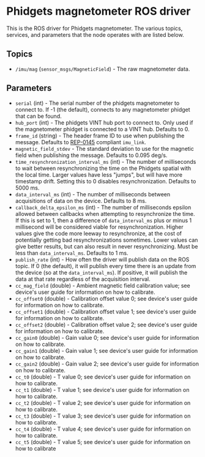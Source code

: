 Phidgets magnetometer ROS driver
================================

This is the ROS driver for Phidgets magnetometer.  The various topics, services, and parameters that the node operates with are listed below.

Topics
------
* `/imu/mag` (`sensor_msgs/MagneticField`) - The raw magnetometer data.

Parameters
----------
* `serial` (int) - The serial number of the phidgets magnetometer to connect to.  If -1 (the default), connects to any magnetometer phidget that can be found.
* `hub_port` (int) - The phidgets VINT hub port to connect to.  Only used if the magnetometer phidget is connected to a VINT hub.  Defaults to 0.
* `frame_id` (string) - The header frame ID to use when publishing the message.  Defaults to [REP-0145](http://www.ros.org/reps/rep-0145.html) compliant `imu_link`.
* `magnetic_field_stdev` - The standard deviation to use for the magnetic field when publishing the message.  Defaults to 0.095 deg/s.
* `time_resynchronization_interval_ms` (int) - The number of milliseconds to wait between resynchronizing the time on the Phidgets spatial with the local time.  Larger values have less "jumps", but will have more timestamp drift.  Setting this to 0 disables resynchronization.  Defaults to 5000 ms.
* `data_interval_ms` (int) - The number of milliseconds between acquisitions of data on the device.  Defaults to 8 ms.
* `callback_delta_epsilon_ms` (int) - The number of milliseconds epsilon allowed between callbacks when attempting to resynchronize the time.  If this is set to 1, then a difference of `data_interval_ms` plus or minus 1 millisecond will be considered viable for resynchronization.  Higher values give the code more leeway to resynchronize, at the cost of potentially getting bad resynchronizations sometimes.  Lower values can give better results, but can also result in never resynchronizing.  Must be less than `data_interval_ms`.  Defaults to 1 ms.
* `publish_rate` (int) - How often the driver will publish data on the ROS topic.  If 0 (the default), it will publish every time there is an update from the device (so at the `data_interval_ms`).  If positive, it will publish the data at that rate regardless of the acquisition interval.
* `cc_mag_field` (double) - Ambient magnetic field calibration value; see device's user guide for information on how to calibrate.
* `cc_offset0` (double) - Calibration offset value 0; see device's user guide for information on how to calibrate.
* `cc_offset1` (double) - Calibration offset value 1; see device's user guide for information on how to calibrate.
* `cc_offset2` (double) - Calibration offset value 2; see device's user guide for information on how to calibrate.
* `cc_gain0` (double) - Gain value 0; see device's user guide for information on how to calibrate.
* `cc_gain1` (double) - Gain value 1; see device's user guide for information on how to calibrate.
* `cc_gain2` (double) - Gain value 2; see device's user guide for information on how to calibrate.
* `cc_t0` (double) - T value 0; see device's user guide for information on how to calibrate.
* `cc_t1` (double) - T value 1; see device's user guide for information on how to calibrate.
* `cc_t2` (double) - T value 2; see device's user guide for information on how to calibrate.
* `cc_t3` (double) - T value 3; see device's user guide for information on how to calibrate.
* `cc_t4` (double) - T value 4; see device's user guide for information on how to calibrate.
* `cc_t5` (double) - T value 5; see device's user guide for information on how to calibrate
